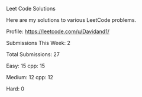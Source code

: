 Leet Code Solutions

Here are my solutions to various LeetCode problems. 

Profile:
https://leetcode.com/u/Davidand1/

Submissions This Week: 2

Total Submissions: 27

Easy: 15
cpp: 15

Medium: 12
cpp: 12

Hard: 0
